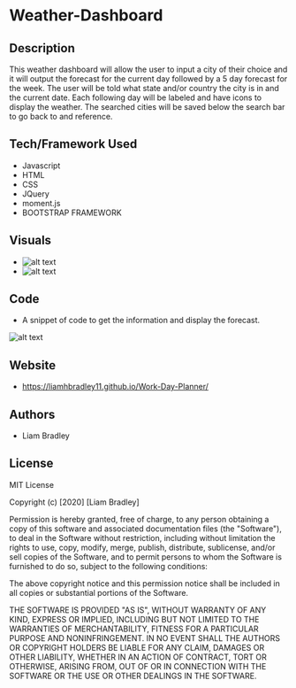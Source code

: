 # Weather-Dashboard

## **Description**

This weather dashboard will allow the user to input a city of their choice and it will output the forecast for the current day followed by a 5 day forecast for the week.  The user will be told what state and/or country the city is in and the current date.  Each following day will be labeled and have icons to display the weather.  The searched cities will be saved below the search bar to go back to and reference.

## **Tech/Framework Used**

* Javascript
* HTML
* CSS
* JQuery
* moment.js
* BOOTSTRAP FRAMEWORK

## **Visuals**
* ![alt text](https://i.paste.pics/e07ae3ad544b67985b08a53c9de6ad1b.png)
* ![alt text](https://i.paste.pics/5395d6c3f3a6960f4e069d78198ce867.png)

## **Code**
* A snippet of code to get the information and display the forecast.

![alt text](https://i.paste.pics/b304c98be5e7ae82ff8f9a08a88d318d.png)


## **Website**

* https://liamhbradley11.github.io/Work-Day-Planner/

## **Authors**

* Liam Bradley

## **License** 

MIT License

Copyright (c) [2020] [Liam Bradley]

Permission is hereby granted, free of charge, to any person obtaining a copy
of this software and associated documentation files (the "Software"), to deal
in the Software without restriction, including without limitation the rights
to use, copy, modify, merge, publish, distribute, sublicense, and/or sell
copies of the Software, and to permit persons to whom the Software is
furnished to do so, subject to the following conditions:

The above copyright notice and this permission notice shall be included in all
copies or substantial portions of the Software.

THE SOFTWARE IS PROVIDED "AS IS", WITHOUT WARRANTY OF ANY KIND, EXPRESS OR
IMPLIED, INCLUDING BUT NOT LIMITED TO THE WARRANTIES OF MERCHANTABILITY,
FITNESS FOR A PARTICULAR PURPOSE AND NONINFRINGEMENT. IN NO EVENT SHALL THE
AUTHORS OR COPYRIGHT HOLDERS BE LIABLE FOR ANY CLAIM, DAMAGES OR OTHER
LIABILITY, WHETHER IN AN ACTION OF CONTRACT, TORT OR OTHERWISE, ARISING FROM,
OUT OF OR IN CONNECTION WITH THE SOFTWARE OR THE USE OR OTHER DEALINGS IN THE
SOFTWARE.